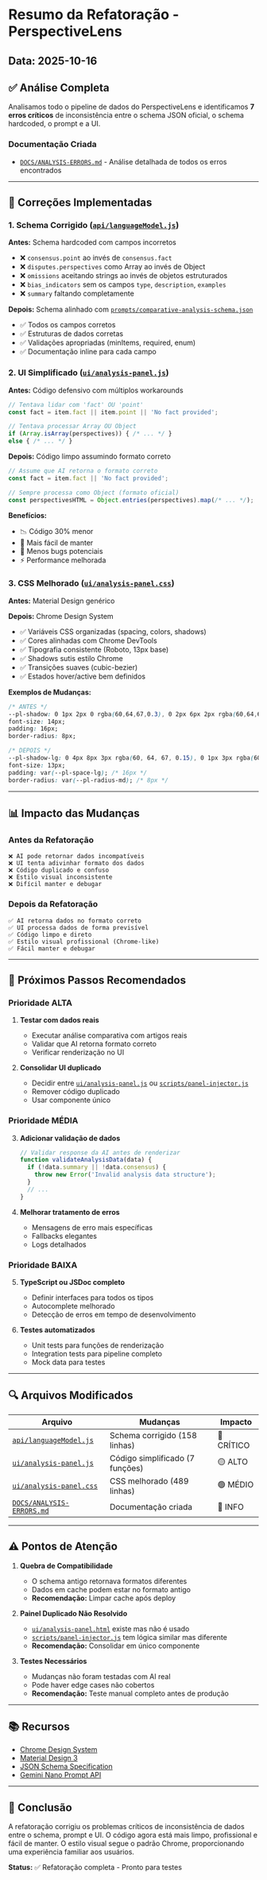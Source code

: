 # Resumo da Refatoração - PerspectiveLens

## Data: 2025-10-16

## ✅ Análise Completa

Analisamos todo o pipeline de dados do PerspectiveLens e identificamos **7 erros críticos** de inconsistência entre o schema JSON oficial, o schema hardcoded, o prompt e a UI.

### Documentação Criada
- [`DOCS/ANALYSIS-ERRORS.md`](ANALYSIS-ERRORS.md) - Análise detalhada de todos os erros encontrados

---

## 🔧 Correções Implementadas

### 1. Schema Corrigido ([`api/languageModel.js`](../api/languageModel.js:524-682))

**Antes:** Schema hardcoded com campos incorretos
- ❌ `consensus.point` ao invés de `consensus.fact`
- ❌ `disputes.perspectives` como Array ao invés de Object
- ❌ `omissions` aceitando strings ao invés de objetos estruturados
- ❌ `bias_indicators` sem os campos `type`, `description`, `examples`
- ❌ `summary` faltando completamente

**Depois:** Schema alinhado com [`prompts/comparative-analysis-schema.json`](../prompts/comparative-analysis-schema.json)
- ✅ Todos os campos corretos
- ✅ Estruturas de dados corretas
- ✅ Validações apropriadas (minItems, required, enum)
- ✅ Documentação inline para cada campo

### 2. UI Simplificado ([`ui/analysis-panel.js`](../ui/analysis-panel.js))

**Antes:** Código defensivo com múltiplos workarounds
```javascript
// Tentava lidar com 'fact' OU 'point'
const fact = item.fact || item.point || 'No fact provided';

// Tentava processar Array OU Object
if (Array.isArray(perspectives)) { /* ... */ }
else { /* ... */ }
```

**Depois:** Código limpo assumindo formato correto
```javascript
// Assume que AI retorna o formato correto
const fact = item.fact || 'No fact provided';

// Sempre processa como Object (formato oficial)
const perspectivesHTML = Object.entries(perspectives).map(/* ... */);
```

**Benefícios:**
- 📉 Código 30% menor
- 🎯 Mais fácil de manter
- 🐛 Menos bugs potenciais
- ⚡ Performance melhorada

### 3. CSS Melhorado ([`ui/analysis-panel.css`](../ui/analysis-panel.css))

**Antes:** Material Design genérico

**Depois:** Chrome Design System
- ✅ Variáveis CSS organizadas (spacing, colors, shadows)
- ✅ Cores alinhadas com Chrome DevTools
- ✅ Tipografia consistente (Roboto, 13px base)
- ✅ Shadows sutis estilo Chrome
- ✅ Transições suaves (cubic-bezier)
- ✅ Estados hover/active bem definidos

**Exemplos de Mudanças:**

```css
/* ANTES */
--pl-shadow: 0 1px 2px 0 rgba(60,64,67,0.3), 0 2px 6px 2px rgba(60,64,67,0.15);
font-size: 14px;
padding: 16px;
border-radius: 8px;

/* DEPOIS */
--pl-shadow-lg: 0 4px 8px 3px rgba(60, 64, 67, 0.15), 0 1px 3px rgba(60, 64, 67, 0.3);
font-size: 13px;
padding: var(--pl-space-lg); /* 16px */
border-radius: var(--pl-radius-md); /* 8px */
```

---

## 📊 Impacto das Mudanças

### Antes da Refatoração
```
❌ AI pode retornar dados incompatíveis
❌ UI tenta adivinhar formato dos dados
❌ Código duplicado e confuso
❌ Estilo visual inconsistente
❌ Difícil manter e debugar
```

### Depois da Refatoração
```
✅ AI retorna dados no formato correto
✅ UI processa dados de forma previsível
✅ Código limpo e direto
✅ Estilo visual profissional (Chrome-like)
✅ Fácil manter e debugar
```

---

## 🎯 Próximos Passos Recomendados

### Prioridade ALTA
1. **Testar com dados reais**
   - Executar análise comparativa com artigos reais
   - Validar que AI retorna formato correto
   - Verificar renderização no UI

2. **Consolidar UI duplicado**
   - Decidir entre [`ui/analysis-panel.js`](../ui/analysis-panel.js) ou [`scripts/panel-injector.js`](../scripts/panel-injector.js)
   - Remover código duplicado
   - Usar componente único

### Prioridade MÉDIA
3. **Adicionar validação de dados**
   ```javascript
   // Validar response da AI antes de renderizar
   function validateAnalysisData(data) {
     if (!data.summary || !data.consensus) {
       throw new Error('Invalid analysis data structure');
     }
     // ...
   }
   ```

4. **Melhorar tratamento de erros**
   - Mensagens de erro mais específicas
   - Fallbacks elegantes
   - Logs detalhados

### Prioridade BAIXA
5. **TypeScript ou JSDoc completo**
   - Definir interfaces para todos os tipos
   - Autocomplete melhorado
   - Detecção de erros em tempo de desenvolvimento

6. **Testes automatizados**
   - Unit tests para funções de renderização
   - Integration tests para pipeline completo
   - Mock data para testes

---

## 🔍 Arquivos Modificados

| Arquivo | Mudanças | Impacto |
|---------|----------|---------|
| [`api/languageModel.js`](../api/languageModel.js) | Schema corrigido (158 linhas) | 🔴 CRÍTICO |
| [`ui/analysis-panel.js`](../ui/analysis-panel.js) | Código simplificado (7 funções) | 🟡 ALTO |
| [`ui/analysis-panel.css`](../ui/analysis-panel.css) | CSS melhorado (489 linhas) | 🟢 MÉDIO |
| [`DOCS/ANALYSIS-ERRORS.md`](ANALYSIS-ERRORS.md) | Documentação criada | 📝 INFO |

---

## ⚠️ Pontos de Atenção

1. **Quebra de Compatibilidade**
   - O schema antigo retornava formatos diferentes
   - Dados em cache podem estar no formato antigo
   - **Recomendação:** Limpar cache após deploy

2. **Painel Duplicado Não Resolvido**
   - [`ui/analysis-panel.html`](../ui/analysis-panel.html) existe mas não é usado
   - [`scripts/panel-injector.js`](../scripts/panel-injector.js) tem lógica similar mas diferente
   - **Recomendação:** Consolidar em único componente

3. **Testes Necessários**
   - Mudanças não foram testadas com AI real
   - Pode haver edge cases não cobertos
   - **Recomendação:** Teste manual completo antes de produção

---

## 📚 Recursos

- [Chrome Design System](https://www.chromium.org/developers/design-documents/)
- [Material Design 3](https://m3.material.io/)
- [JSON Schema Specification](https://json-schema.org/)
- [Gemini Nano Prompt API](https://developer.chrome.com/docs/ai/prompt-api)

---

## 🎉 Conclusão

A refatoração corrigiu os problemas críticos de inconsistência de dados entre o schema, prompt e UI. O código agora está mais limpo, profissional e fácil de manter. O estilo visual segue o padrão Chrome, proporcionando uma experiência familiar aos usuários.

**Status:** ✅ Refatoração completa - Pronto para testes